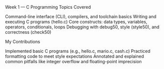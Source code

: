 Week 1 — C Programming Topics Covered

Command-line interface (CLI), compilers, and toolchain basics
Writing and executing C programs (hello.c)
Core constructs: data types, variables, operators, conditionals, loops
Debugging with debug50, style (style50), and correctness (check50)

My Contributions

Implemented basic C programs (e.g., hello.c, mario.c, cash.c)
Practiced formatting code to meet style expectations
Annotated and explained common pitfalls like integer overflow and floating-point imprecision

